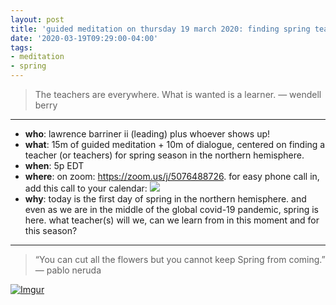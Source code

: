 ```yaml
---
layout: post
title: 'guided meditation on thursday 19 march 2020: finding spring teachers'
date: '2020-03-19T09:29:00-04:00'
tags:
- meditation
- spring
--- 
```


> The teachers are everywhere. What is wanted is a learner. — wendell berry

---

* **who**: lawrence barriner ii (leading) plus whoever shows up!
* **what**: 15m of guided meditation + 10m of dialogue, centered on finding a teacher (or teachers) for spring season in the northern hemisphere.
* **when**: 5p EDT 
* **where**: on zoom: <https://zoom.us/j/5076488726>. for easy phone call in, add this call to your calendar: <a target="_blank" href="https://calendar.google.com/event?action=TEMPLATE&amp;tmeid=XzZrbzM2aDFuNmNyNDhiOWw4OTI0NGI5azg1MmthYjlvODkyazRiYTE2NG80OGMxaThvcmphY3BrNzAgbGF3cmVuY2UuYmFycmluZXIuaWlAbQ&amp;tmsrc=lawrence.barriner.ii%40gmail.com"><img border="0" src="https://www.google.com/calendar/images/ext/gc_button1_en.gif"></a>
* **why**: today is the first day of spring in the northern hemisphere. and even as we are in the middle of the global covid-19 pandemic, spring is here. what teacher(s) will we, can we learn from in this moment and for this season?

---

> “You can cut all the flowers but you cannot keep Spring from coming.” — pablo neruda




[![Imgur](https://i.imgur.com/2fpT5tF.png)](https://www.instagram.com/p/B9jmYOXHYWS/)





<!-- hyperlink bank -->


<!-- &#042; = asterisk -->
<!-- &#039; = single quote '-->
